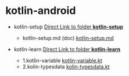 # kotlin-android

- kotlin-setup [Direct Link to folder **kotlin-setup**](https://github.com/anjuucoklubis/kotlin-android/tree/main/kotlin-setup)
    -   kotlin-setup.md (doc) [kotlin-setup.md](https://github.com/anjuucoklubis/kotlin-android/blob/main/kotlin-setup/kotlin-setup.md)
 
      
- kotlin-learn [Direct Link to folder **kotlin-learn**](https://github.com/anjuucoklubis/kotlin-android/tree/main/kotlin-learn)
    -   1.kotlin-variable [kotlin-variable.kt](https://github.com/anjuucoklubis/kotlin-android/blob/main/kotlin-learn/1.kotlin-variable.kt)
    -   2.kolin-typesdata [kolin-typesdata.kt](https://github.com/anjuucoklubis/kotlin-android/blob/main/kotlin-learn/2.kotlin-typesdata.kt) 
